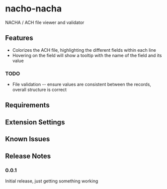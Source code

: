 # nacho-nacha

NACHA / ACH file viewer and validator

## Features

- Colorizes the ACH file, highlighting the different fields within each line
- Hovering on the field will show a tooltip with the name of the field and its value

### TODO

- File validation -- ensure values are consistent between the records, overall structure is correct


## Requirements



## Extension Settings


## Known Issues



## Release Notes



### 0.0.1

Initial release, just getting something working




